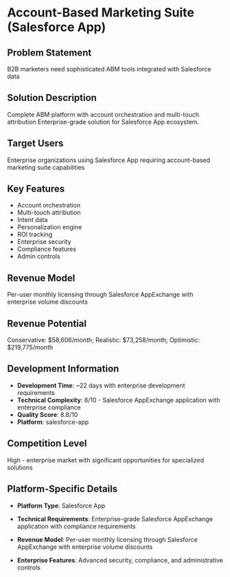 # Account-Based Marketing Suite (Salesforce App)

## Problem Statement
B2B marketers need sophisticated ABM tools integrated with Salesforce data

## Solution Description
Complete ABM platform with account orchestration and multi-touch attribution Enterprise-grade solution for Salesforce App ecosystem.

## Target Users
Enterprise organizations using Salesforce App requiring account-based marketing suite capabilities

## Key Features
- Account orchestration
- Multi-touch attribution
- Intent data
- Personalization engine
- ROI tracking
- Enterprise security
- Compliance features
- Admin controls

## Revenue Model
Per-user monthly licensing through Salesforce AppExchange with enterprise volume discounts

## Revenue Potential
Conservative: $58,606/month; Realistic: $73,258/month; Optimistic: $219,775/month

## Development Information
- **Development Time**: ~22 days with enterprise development requirements
- **Technical Complexity**: 8/10 - Salesforce AppExchange application with enterprise compliance
- **Quality Score**: 8.8/10
- **Platform**: salesforce-app

## Competition Level
High - enterprise market with significant opportunities for specialized solutions

## Platform-Specific Details
- **Platform Type**: Salesforce App
- **Technical Requirements**: Enterprise-grade Salesforce AppExchange application with compliance requirements
- **Revenue Model**: Per-user monthly licensing through Salesforce AppExchange with enterprise volume discounts

- **Enterprise Features**: Advanced security, compliance, and administrative controls